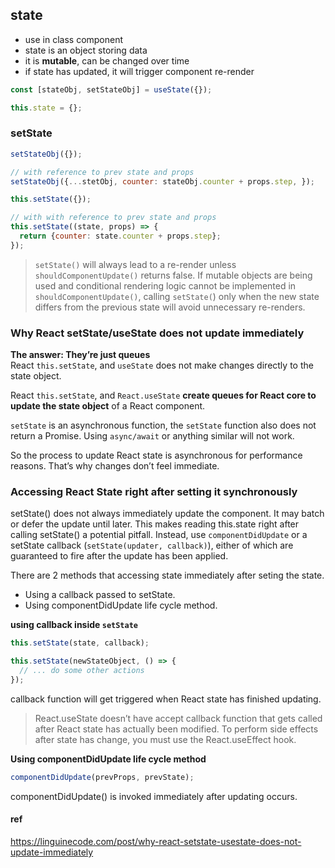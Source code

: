 ## state
- use in class component
- state is an object storing data
- it is **mutable**, can be changed over time
- if state has updated, it will trigger component re-render

```jsx
const [stateObj, setStateObj] = useState({});
```

```jsx
this.state = {};
```

### setState
```jsx
setStateObj({});

// with reference to prev state and props
setStateObj({...stetObj, counter: stateObj.counter + props.step, });
```

```jsx
this.setState({});

// with with reference to prev state and props
this.setState((state, props) => {
  return {counter: state.counter + props.step};
});
```

> `setState()` will always lead to a re-render unless `shouldComponentUpdate()` returns false. If mutable objects are being used and conditional rendering logic cannot be implemented in `shouldComponentUpdate()`, calling `setState(`) only when the new state differs from the previous state will avoid unnecessary re-renders.




### Why React setState/useState does not update immediately
**The answer: They’re just queues** \
React `this.setState`, and `useState` does not make changes directly to the state object.

React `this.setState`, and `React.useState` **create queues for React core to update the state object** of a React component.

`setState` is an asynchronous function, the `setState` function also does not return a Promise. Using `async/await` or anything similar will not work.

So the process to update React state is asynchronous for performance reasons. That’s why changes don’t feel immediate.




### Accessing React State right after setting it synchronously

setState() does not always immediately update the component. It may batch or defer the update until later. This makes reading this.state right after calling setState() a potential pitfall. Instead, use `componentDidUpdate` or a setState callback (`setState(updater, callback)`), either of which are guaranteed to fire after the update has been applied.


There are 2 methods that accessing state immediately after seting the state.
- Using a callback passed to setState.
- Using componentDidUpdate life cycle method.




**using callback inside `setState`**

```jsx
this.setState(state, callback);

this.setState(newStateObject, () => {
  // ... do some other actions
});
```
callback function will get triggered when React state has finished updating.

> React.useState doesn’t have accept callback function that gets called after React state has actually been modified. To perform side effects after state has change, you must use the React.useEffect hook.





**Using componentDidUpdate life cycle method**
```jsx
componentDidUpdate(prevProps, prevState);
```
componentDidUpdate() is invoked immediately after updating occurs. 



#### ref 
https://linguinecode.com/post/why-react-setstate-usestate-does-not-update-immediately



